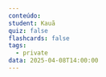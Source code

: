```yaml
---
conteúdo:
student: Kauã
quiz: false
flashcards: false
tags:
  - private
data: 2025-04-08T14:00:00
---
```

